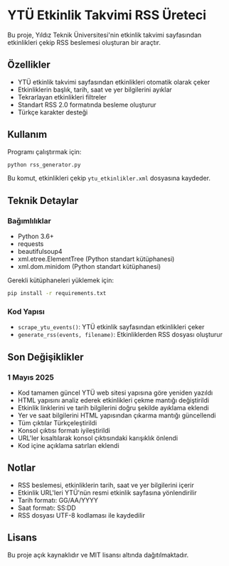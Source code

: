 # YTÜ Etkinlik Takvimi RSS Üreteci

Bu proje, Yıldız Teknik Üniversitesi'nin etkinlik takvimi sayfasından etkinlikleri çekip RSS beslemesi oluşturan bir araçtır.

## Özellikler

- YTÜ etkinlik takvimi sayfasından etkinlikleri otomatik olarak çeker
- Etkinliklerin başlık, tarih, saat ve yer bilgilerini ayıklar
- Tekrarlayan etkinlikleri filtreler
- Standart RSS 2.0 formatında besleme oluşturur
- Türkçe karakter desteği

## Kullanım

Programı çalıştırmak için:

```bash
python rss_generator.py
```

Bu komut, etkinlikleri çekip `ytu_etkinlikler.xml` dosyasına kaydeder.

## Teknik Detaylar

### Bağımlılıklar

- Python 3.6+
- requests
- beautifulsoup4
- xml.etree.ElementTree (Python standart kütüphanesi)
- xml.dom.minidom (Python standart kütüphanesi)

Gerekli kütüphaneleri yüklemek için:

```bash
pip install -r requirements.txt
```

### Kod Yapısı

- `scrape_ytu_events()`: YTÜ etkinlik sayfasından etkinlikleri çeker
- `generate_rss(events, filename)`: Etkinliklerden RSS dosyası oluşturur

## Son Değişiklikler

### 1 Mayıs 2025

- Kod tamamen güncel YTÜ web sitesi yapısına göre yeniden yazıldı
- HTML yapısını analiz ederek etkinlikleri çekme mantığı değiştirildi
- Etkinlik linklerini ve tarih bilgilerini doğru şekilde ayıklama eklendi
- Yer ve saat bilgilerini HTML yapısından çıkarma mantığı güncellendi
- Tüm çıktılar Türkçeleştirildi
- Konsol çıktısı formatı iyileştirildi
- URL'ler kısaltılarak konsol çıktısındaki karışıklık önlendi
- Kod içine açıklama satırları eklendi

## Notlar

- RSS beslemesi, etkinliklerin tarih, saat ve yer bilgilerini içerir
- Etkinlik URL'leri YTÜ'nün resmi etkinlik sayfasına yönlendirilir
- Tarih formatı: GG/AA/YYYY
- Saat formatı: SS:DD
- RSS dosyası UTF-8 kodlaması ile kaydedilir

## Lisans

Bu proje açık kaynaklıdır ve MIT lisansı altında dağıtılmaktadır.
